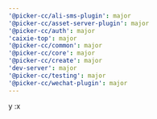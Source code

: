 ```yaml
---
'@picker-cc/ali-sms-plugin': major
'@picker-cc/asset-server-plugin': major
'@picker-cc/auth': major
'caixie-top': major
'@picker-cc/common': major
'@picker-cc/core': major
'@picker-cc/create': major
'dev-server': major
'@picker-cc/testing': major
'@picker-cc/wechat-plugin': major
---
```


y
:x
